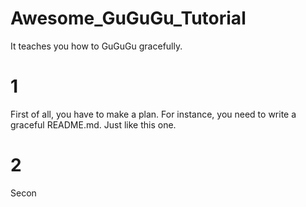 # Awesome_GuGuGu_Tutorial
It teaches you how to GuGuGu gracefully.
# 1
First of all, you have to make a plan. 
For instance, you need to write a graceful README.md. Just like this one.
# 2
Secon
